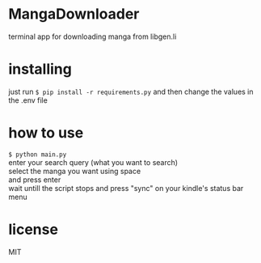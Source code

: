 # MangaDownloader
terminal app for downloading manga from libgen.li

# installing
just run
`$ pip install -r requirements.py`
and then change the values in the .env file

# how to use
`$ python main.py`  
enter your search query (what you want to search)  
select the manga you want using space  
and press enter  
wait untill the script stops and press "sync" on your kindle's status bar menu

# license
MIT
